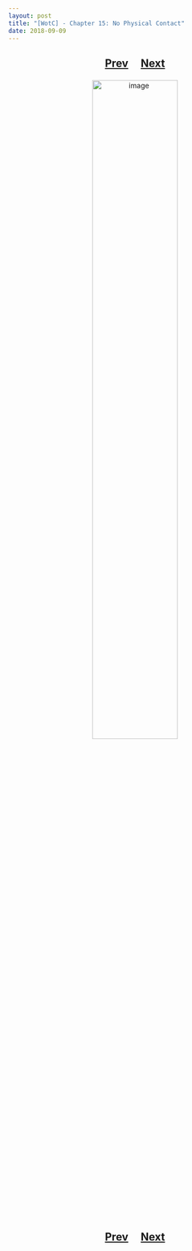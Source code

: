 ```yaml
---
layout: post
title: "[WotC] - Chapter 15: No Physical Contact"
date: 2018-09-09
---
```


<h2>
  <p style="text-align:center;">
    <a href="/wingsofthechorus/archive/2018/07/29/chapter14">Prev</a>
    &nbsp;&nbsp;&nbsp;
    <a href="/wingsofthechorus/archive/">Next</a>
  </p>
</h2>

<p style="text-align:center;">
  <img src="/wingsofthechorus/images/comics/c15.png" width="58%" alt="image"/>
</p>

<h2>
  <p style="text-align:center;">
    <a href="/wingsofthechorus/archive/2018/07/29/chapter14">Prev</a>
    &nbsp;&nbsp;&nbsp;
    <a href="/wingsofthechorus/archive/">Next</a>
  </p>
</h2>
